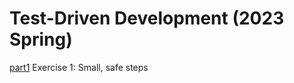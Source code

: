 # Test-Driven Development (2023 Spring)

[part1](https://github.com/isopoju/part1/) Exercise 1: Small, safe steps
